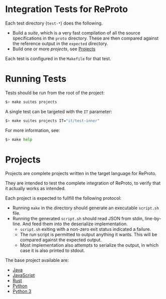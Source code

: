 # Integration Tests for ReProto

Each test directory (`test-*`) does the following.

* Build a _suite_, which is a very fast compilation of all the source specifications in the `proto`
  directory. These are then compared against the reference output in the `expected` directory.
* Build one or more _projects_, see [Projects](#projects)

Each test is configured in the `Makefile` for that test.

# Running Tests

Tests should be run from the root of the project:

```bash
$> make suites projects
```

A single test can be targeted with the `IT` parameter:

```bash
$> make suites projects IT="it/test-inner"
```

For more information, see:

```bash
$> make help
```

# Projects

Projects are complete projects written in the target language for ReProto.

They are intended to test the complete integration of ReProto, to verify that it actually works as
intended.

Each project is expected to fullfill the following protocol:

* Running `make` in the directory should generate an executable `script.sh` file.
* Running the generated `script.sh` should read JSON from stdin, line-by-line. And feed them into
  the deserialize implementation.
  * `script.sh` exiting with a non-zero exit status indicated a failure.
  * The run script is permitted to output anything it wants. This will be compared against the
    expected output.
  * Most implementation also attempts to serialize the output, in which case it is also printed to
    stdout.

The base project available are:

* [Java](workdir/java)
* [JavaScript](workdir/js)
* [Rust](workdir/rust)
* [Python](workdir/python)
* [Python 3](workdir/python3)
